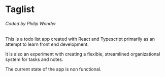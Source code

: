 # Taglist
###### Coded by Philip Wonder

This is a todo list app created with React and Typescript primarily as an attempt to learn front end development.

It is also an experiment with creating a flexible, streamlined organizational system for tasks and notes.

The current state of the app is non functional.